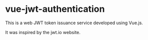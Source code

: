 # vue-jwt-authentication
This is a web JWT token issuance service developed using Vue.js.

It was inspired by the jwt.io website.
